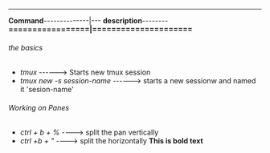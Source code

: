 ----------------------------------------
**Command**--------------|--- **description**--------   
**=================|=====================**

###### the basics  ##
- *tmux* ------> Starts new tmux session
- *tmux new -s session-name* ------> starts a new sessionw and named it 'sesion-name'



 ###### Working on Panes  ##
- *ctrl + b + %* ---->  split the pan vertically
- *ctrl +b + "*  ----> split the  horizontally
**This is bold text**
